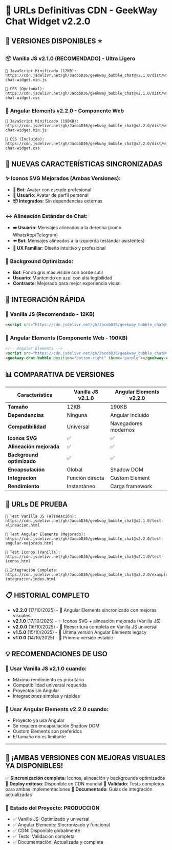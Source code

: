 # 🎯 URLs Definitivas CDN - GeekWay Chat Widget v2.2.0

## 🚀 **VERSIONES DISPONIBLES** ⭐

### 📦 **Vanilla JS v2.1.0 (RECOMENDADO) - Ultra Ligero**

```
🔗 JavaScript Minificado (12KB):
https://cdn.jsdelivr.net/gh/JacobD36/geekway_bubble_chat@v2.1.0/dist/widget/geekway-chat-widget.min.js

🔗 CSS (Opcional):
https://cdn.jsdelivr.net/gh/JacobD36/geekway_bubble_chat@v2.1.0/dist/widget/geekway-chat-widget.css
```

### 🔧 **Angular Elements v2.2.0 - Componente Web**

```
🔗 JavaScript Minificado (190KB):
https://cdn.jsdelivr.net/gh/JacobD36/geekway_bubble_chat@v2.2.0/dist/widget/geekway-chat-widget.min.js

🔗 CSS (Incluido):
https://cdn.jsdelivr.net/gh/JacobD36/geekway_bubble_chat@v2.2.0/dist/widget/geekway-chat-widget.css
```

## 🎨 **NUEVAS CARACTERÍSTICAS SINCRONIZADAS**

### ✨ **Iconos SVG Mejorados (Ambas Versiones):**
- **🤖 Bot**: Avatar con escudo profesional
- **👤 Usuario**: Avatar de perfil personal
- **📦 Integrados**: Sin dependencias externas

### ↔️ **Alineación Estándar de Chat:**
- **➡️ Usuario**: Mensajes alineados a la derecha (como WhatsApp/Telegram)
- **⬅️ Bot**: Mensajes alineados a la izquierda (estándar asistentes)
- **💬 UX Familiar**: Diseño intuitivo y profesional

### 🎯 **Background Optimizado:**
- **Bot**: Fondo gris más visible con borde sutil
- **Usuario**: Mantenido en azul con alta legibilidad
- **Contraste**: Mejorado para mejor experiencia visual

## 🔧 **INTEGRACIÓN RÁPIDA**

### **🚀 Vanilla JS (Recomendado - 12KB)**
```html
<script src="https://cdn.jsdelivr.net/gh/JacobD36/geekway_bubble_chat@v2.1.0/dist/widget/geekway-chat-widget.min.js" onload="GeekWayChat.init({apiKey: 'tu-api-key', welcomeMessage: '¡Hola! Tengo iconos mejorados 🤖👤'})"></script>
```

### **🔧 Angular Elements (Componente Web - 190KB)**
```html
<!-- Angular Elements -->
<script src="https://cdn.jsdelivr.net/gh/JacobD36/geekway_bubble_chat@v2.2.0/dist/widget/geekway-chat-widget.min.js"></script>
<geekway-chat-bubble position="bottom-right" theme="purple"></geekway-chat-bubble>
```

## 📊 **COMPARATIVA DE VERSIONES**

| Característica | Vanilla JS v2.1.0 | Angular Elements v2.2.0 |
|---------------|-------------------|-------------------------|
| **Tamaño** | 12KB | 190KB |
| **Dependencias** | Ninguna | Angular incluido |
| **Compatibilidad** | Universal | Navegadores modernos |
| **Iconos SVG** | ✅ | ✅ |
| **Alineación mejorada** | ✅ | ✅ |
| **Background optimizado** | ✅ | ✅ |
| **Encapsulación** | Global | Shadow DOM |
| **Integración** | Función directa | Custom Element |
| **Rendimiento** | Instantáneo | Carga framework |

## 🧪 **URLs DE PRUEBA**

```
🔗 Test Vanilla JS (Alineación):
https://cdn.jsdelivr.net/gh/JacobD36/geekway_bubble_chat@v2.1.0/test-alineacion.html

🔗 Test Angular Elements (Mejorado):
https://cdn.jsdelivr.net/gh/JacobD36/geekway_bubble_chat@v2.2.0/test-angular-mejorado.html

🔗 Test Iconos (Vanilla):
https://cdn.jsdelivr.net/gh/JacobD36/geekway_bubble_chat@v2.1.0/test-iconos.html

🔗 Integración Completa:
https://cdn.jsdelivr.net/gh/JacobD36/geekway_bubble_chat@v2.2.0/example-integration/index.html
```

## 📋 **HISTORIAL COMPLETO**

- **v2.2.0** (17/10/2025) - 🎨 Angular Elements sincronizado con mejoras visuales
- **v2.1.0** (17/10/2025) - ✨ Iconos SVG + alineación mejorada (Vanilla JS)
- **v2.0.0** (16/10/2025) - 🚀 Reescritura completa en Vanilla JS universal
- **v1.5.0** (15/10/2025) - 🔧 Última versión Angular Elements legacy
- **v1.0.0** (14/10/2025) - 🎉 Primera versión estable

## 💡 **RECOMENDACIONES DE USO**

### **🚀 Usar Vanilla JS v2.1.0 cuando:**
- Máximo rendimiento es prioritario
- Compatibilidad universal requerida
- Proyectos sin Angular
- Integraciones simples y rápidas

### **🔧 Usar Angular Elements v2.2.0 cuando:**
- Proyecto ya usa Angular
- Se requiere encapsulación Shadow DOM
- Custom Elements son preferidos
- El tamaño no es limitante

---

## 🎉 **¡AMBAS VERSIONES CON MEJORAS VISUALES YA DISPONIBLES!**

✅ **Sincronización completa**: Iconos, alineación y backgrounds optimizados
🚀 **Deploy exitoso**: Disponible en CDN mundial
🧪 **Validado**: Tests completos para ambas implementaciones
📖 **Documentado**: Guías de integración actualizadas

### 🌟 **Estado del Proyecto: PRODUCCIÓN**
- ✅ Vanilla JS: Optimizado y universal
- ✅ Angular Elements: Sincronizado y funcional
- ✅ CDN: Disponible globalmente
- ✅ Tests: Validación completa
- ✅ Documentación: Actualizada y completa
